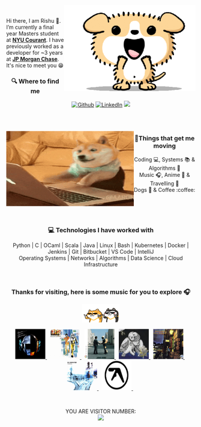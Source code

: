 <p align="center"> 
  <picture><img align="right" src="./assets/excited-puppy-edited.gif" height="230" width="350"/></picture>
</p>
<br>
<br>
Hi there, I am Rishu 👋. I’m currently a final year Masters student at <strong><a href="https://cims.nyu.edu/">NYU Courant</a></strong>. I have previously worked as a developer for ~3 years at <strong><a href="https://www.jpmorganchase.com">JP Morgan Chase</a></strong>. It's nice to meet you 😁
<br>
<h3 align="center">🔍 Where to find me</h3>
<p align="center"><a href="https://github.com/s-rishu" target="_blank"><img alt="Github" src="https://img.shields.io/badge/GitHub-%2312100E.svg?&style=for-the-badge&logo=Github&logoColor=white" /></a> <a href="https://www.linkedin.com/in/rishu-singh-734029132/" target="_blank"><img alt="LinkedIn" src="https://img.shields.io/badge/LinkedIn-282C34?&style=for-the-badge&logo=linkedin&logoColor=white" /></a>
<a href="mailto:rishu.singh1203@gmail.com">
    <img src="https://img.shields.io/badge/Gmail-D14836?style=for-the-badge&logo=gmail&logoColor=white">
</a>
</p>
<br>
<br>
<p align="left"> 
  <picture><img align="left" src="./assets/doge-type.gif" height="200" width="340"/></picture>
</p>
<h3 align="center">🏃Things that get me moving</h3>
<p align="center"> 
  Coding 💻, Systems 📚 & Algorithms 📠<br>
  Music 🎧, Anime 🍥 & Travelling 🌴<br>
  Dogs 🐶 & Coffee :coffee: <br>
</p>
<br>
<br>
<br>
<h3 align="center"">💻 Technologies I have worked with</h3>
<p align="center"> 
  Python | C | OCaml | Scala | Java | Linux | Bash | Kubernetes | Docker | Jenkins | Git | Bitbucket | VS Code | IntelliJ <br>
  Operating Systems | Networks | Algorithms | Data Science | Cloud Infrastructure
</p>
<br>
<h3 align="center"">Thanks for visiting, here is some music for you to explore 🎧</h3>
<p align="center"> 
<picture align="center"><img src="./assets/husky-and-shiba.gif" height="50" width="100"/></picture>
 </p>  
<p align="center">
  <a href="https://open.spotify.com/album/4m2880jivSbbyEGAKfITCa?si=hEJKGltsSoam_Ltfp8gKNg">
    <img src="assets/random-access-memory.gif" height="80px "width="80px">
  </a> &nbsp;
  <a href="https://open.spotify.com/album/206GTDefY2qRMQxYXmfb0a?si=mHqPrrb7Q6ioyS4_NNJmWw">
    <img src="assets/moon-safari.gif" height="80px "width="80px">
  </a> &nbsp;
  <a href="https://open.spotify.com/album/0bCAjiUamIFqKJsekOYuRw?si=jp4bhHHBTMaGBkkWPgOt7Q">
    <img src="assets/wish-you-were-here.gif" height="80px "width="80px">
  </a> &nbsp;
  <a href="https://open.spotify.com/album/5MqGZZtQ36zsETrTK2uy04?si=TexNbLOURmyFjvAqn-1nyg">
    <img src="assets/magnolia.webp" height="80px "width="80px">
  </a>&nbsp;
  <a href="https://open.spotify.com/album/48D1hRORqJq52qsnUYZX56?si=miFZqZOSQNe-MDwvycGkZA">
    <img src="assets/ziggy-stardust.gif" height="80px "width="80px">
  </a>&nbsp;
  <a href="https://open.spotify.com/album/6dVIqQ8qmQ5GBnJ9shOYGE?si=f2WFqooUR6aotPYGBfjQlA">
    <img src="assets/ok-computer.gif" height="80px "width="80px">
  </a>&nbsp;
  <a href="https://open.spotify.com/album/7aNclGRxTysfh6z0d8671k?si=xLmAFGBpTJW6ohePhcw8mQ">
    <img src="assets/selected-ambient-works.gif" height="80px "width="80px"">
  </a>&nbsp;
</p>
<br>

<!--
**s-rishu/s-rishu** is a ✨ _special_ ✨ repository because its `README.md` (this file) appears on your GitHub profile.
- I love coding, algorithms, systems and dogs.
- Oh and I also love travelling, music and anime ✨
- 
Here are some ideas to get you started:

- 🔭 I’m currently working on ...
- 🌱 I’m currently learning ...
- 👯 I’m looking to collaborate on ...
- 🤔 I’m looking for help with ...
- 💬 Ask me about ...
- 📫 How to reach me: ...
- 😄 Pronouns: ...
- ⚡ Fun fact: ...
<p align="center"> 
  <picture><img align="center" src="./assets/after-effects-running-2.gif" height="170" width="100%"/></picture>
</p>
-->
<p align="center"> 
  YOU ARE VISITOR NUMBER:<br>
  <img src="https://profile-counter.glitch.me/s-rishu/count.svg" />
</p>

